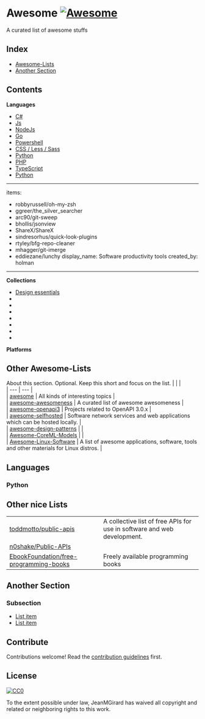 # Awesome [![Awesome](https://awesome.re/badge.svg)](https://awesome.re)

A curated list of awesome stuffs

## Index

- [Awesome-Lists](#Other-Awesome-Lists)
- [Another Section](#another-section)

## Contents
**Languages**
- [C#](#Python)
- [Js](#Python)
- [NodeJs](#Python)
- [Go](#Python)
- [Powershell](#Python)
- [CSS / Less / Sass](#Python)
- [Python](#Python)
- [PHP](#Python)
- [TypeScript](#Python)
- [Python](#Python)

---
items:
 - robbyrussell/oh-my-zsh
 - ggreer/the_silver_searcher
 - arc90/git-sweep
 - bhollis/jsonview
 - ShareX/ShareX
 - sindresorhus/quick-look-plugins
 - rtyley/bfg-repo-cleaner
 - mhagger/git-imerge
 - eddiezane/lunchy
display_name: Software productivity tools
created_by: holman
---

**Collections**
- [Design essentials](https://github.com/collections/design-essentials)
- []()
- []()
- []()
- []()
- []()
- []()
- []()




**Platforms**



## Other Awesome-Lists

About this section. Optional. Keep this short and focus on the list.
|     |     |   
| --- | --- |   
| [awesome](https://github.com/sindresorhus/awesome) |  All kinds of interesting topics |   
| [awesome-awesomeness](https://github.com/bayandin/awesome-awesomeness) | A curated list of awesome awesomeness    |   
| [awesome-openapi3](https://github.com/APIs-guru/awesome-openapi3) | Projects related to OpenAPI 3.0.x |   
| [awesome-selfhosted](https://github.com/Kickball/awesome-selfhosted) | Software network services and web applications which can be hosted locally. |   
| [awesome-design-patterns](https://github.com/DovAmir/awesome-design-patterns) |     |   
| [Awesome-CoreML-Models](https://github.com/likedan/Awesome-CoreML-Models) |     |   
| [Awesome-Linux-Software](https://github.com/luong-komorebi/Awesome-Linux-Software) | A list of awesome applications, software, tools and other materials for Linux distros.    |   



## Languages
### Python


## Other nice Lists

|     |     | 
| --- | --- |  
| [toddmotto/public-apis](https://github.com/toddmotto/public-apis) | A collective list of free APIs for use in software and web development. |
| [n0shake/Public-APIs](https://github.com/n0shake/Public-APIs) |     |
| [EbookFoundation/free-programming-books](https://github.com/EbookFoundation/free-programming-books) | Freely available programming books |

## Another Section

### Subsection

- [List item](http://example.com)
- [List item](http://example.com)


## Contribute

Contributions welcome! Read the [contribution guidelines](contributing.md) first.


## License

[![CC0](https://mirrors.creativecommons.org/presskit/buttons/88x31/svg/cc-zero.svg)](https://creativecommons.org/publicdomain/zero/1.0)

To the extent possible under law, JeanMGirard has waived all copyright and
related or neighboring rights to this work.